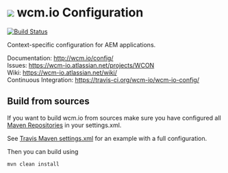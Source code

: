 <img src="http://wcm.io/images/favicon-16@2x.png"/> wcm.io Configuration
======
[![Build Status](https://codecov.io/github/wcm-io/wcm-io-config/coverage.svg?branch=develop)](https://codecov.io/github/wcm-io/wcm-io-config?branch=develop)

Context-specific configuration for AEM applications.

Documentation: http://wcm.io/config/<br/>
Issues: https://wcm-io.atlassian.net/projects/WCON<br/>
Wiki: https://wcm-io.atlassian.net/wiki/<br/>
Continuous Integration: https://travis-ci.org/wcm-io/wcm-io-config/


## Build from sources

If you want to build wcm.io from sources make sure you have configured all [Maven Repositories](http://wcm.io/maven.html) in your settings.xml.

See [Travis Maven settings.xml](https://github.com/wcm-io/wcm-io-config/blob/master/.travis.maven-settings.xml) for an example with a full configuration.

Then you can build using

```
mvn clean install
```

